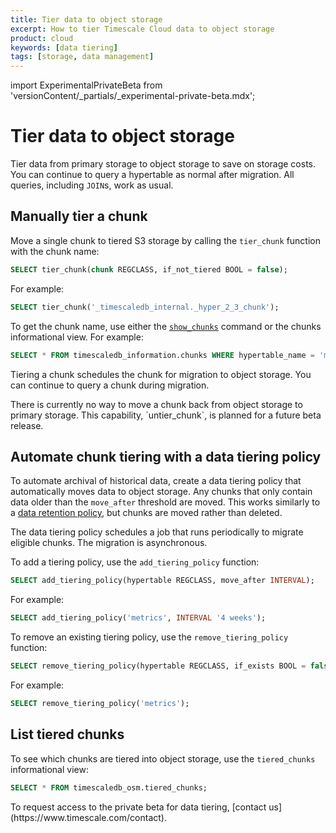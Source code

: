 ```yaml
---
title: Tier data to object storage
excerpt: How to tier Timescale Cloud data to object storage
product: cloud
keywords: [data tiering]
tags: [storage, data management]
---
```


import ExperimentalPrivateBeta from 'versionContent/_partials/_experimental-private-beta.mdx';

# Tier data to object storage

<ExperimentalPrivateBeta />

Tier data from primary storage to object storage to save on storage costs. You
can continue to query a hypertable as normal after migration. All queries,
including `JOIN`s, work as usual.

## Manually tier a chunk

Move a single chunk to tiered S3 storage by calling the `tier_chunk` function
with the chunk name:

```sql
SELECT tier_chunk(chunk REGCLASS, if_not_tiered BOOL = false);
```

For example:

```sql
SELECT tier_chunk('_timescaledb_internal._hyper_2_3_chunk');
```

To get the chunk name, use either the [`show_chunks`][show_chunks] command or
the chunks informational view. For example:

```sql
SELECT * FROM timescaledb_information.chunks WHERE hypertable_name = 'metrics';
```

Tiering a chunk schedules the chunk for migration to object storage. You can
continue to query a chunk during migration.

<highlight type="warning">
There is currently no way to move a chunk back from object storage to primary
storage. This capability, `untier_chunk`, is planned for a future beta
release.
</highlight>

## Automate chunk tiering with a data tiering policy

To automate archival of historical data, create a data tiering policy that
automatically moves data to object storage. Any chunks that only contain data
older than the `move_after` threshold are moved. This works similarly to a [data
retention policy][data-retention], but chunks are moved rather than deleted.

The data tiering policy schedules a job that runs periodically to migrate
eligible chunks. The migration is asynchronous.

To add a tiering policy, use the `add_tiering_policy` function:

```sql
SELECT add_tiering_policy(hypertable REGCLASS, move_after INTERVAL);
```

For example:

```sql
SELECT add_tiering_policy('metrics', INTERVAL '4 weeks');
```

To remove an existing tiering policy, use the `remove_tiering_policy` function:

```sql
SELECT remove_tiering_policy(hypertable REGCLASS, if_exists BOOL = false);
```

For example:

```sql
SELECT remove_tiering_policy('metrics');
```

## List tiered chunks

To see which chunks are tiered into object storage, use the `tiered_chunks`
informational view:

```sql
SELECT * FROM timescaledb_osm.tiered_chunks;
```

<highlight type="cloud" header="Request access and start tiering">
To request access to the private beta for data tiering, [contact
us](https://www.timescale.com/contact).
</highlight>

[data-retention]: /timescaledb/:currentVersion:/how-to-guides/data-retention/
[show_chunks]: /api/:currentVersion:/hypertable/show_chunks/
